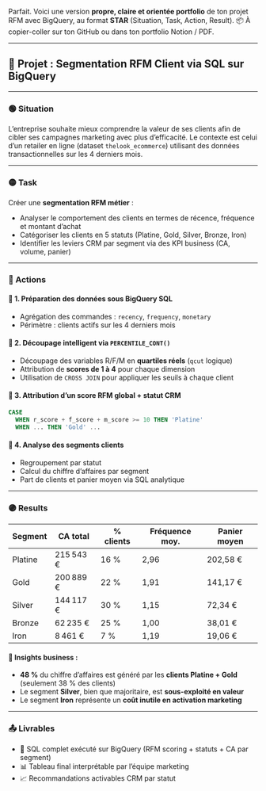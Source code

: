 Parfait. Voici une version **propre, claire et orientée portfolio** de ton projet RFM avec BigQuery, au format **STAR** (Situation, Task, Action, Result).
📦 À copier-coller sur ton GitHub ou dans ton portfolio Notion / PDF.

---

## 🧠 Projet : **Segmentation RFM Client via SQL sur BigQuery**

---

### 🟢 Situation

L’entreprise souhaite mieux comprendre la valeur de ses clients afin de cibler ses campagnes marketing avec plus d’efficacité.
Le contexte est celui d’un retailer en ligne (dataset `thelook_ecommerce`) utilisant des données transactionnelles sur les 4 derniers mois.

---

### 🟡 Task

Créer une **segmentation RFM métier** :

* Analyser le comportement des clients en termes de récence, fréquence et montant d’achat
* Catégoriser les clients en 5 statuts (Platine, Gold, Silver, Bronze, Iron)
* Identifier les leviers CRM par segment via des KPI business (CA, volume, panier)

---

### 🔵 Actions

#### 🔹 1. **Préparation des données sous BigQuery SQL**

* Agrégation des commandes : `recency`, `frequency`, `monetary`
* Périmètre : clients actifs sur les 4 derniers mois

#### 🔹 2. **Découpage intelligent via `PERCENTILE_CONT()`**

* Découpage des variables R/F/M en **quartiles réels** (`qcut` logique)
* Attribution de **scores de 1 à 4** pour chaque dimension
* Utilisation de `CROSS JOIN` pour appliquer les seuils à chaque client

#### 🔹 3. **Attribution d’un score RFM global + statut CRM**

```sql
CASE
  WHEN r_score + f_score + m_score >= 10 THEN 'Platine'
  WHEN ... THEN 'Gold' ...
```

#### 🔹 4. **Analyse des segments clients**

* Regroupement par statut
* Calcul du chiffre d’affaires par segment
* Part de clients et panier moyen via SQL analytique

---

### 🟣 Results

| Segment | CA total  | % clients | Fréquence moy. | Panier moyen |
| ------- | --------- | --------- | -------------- | ------------ |
| Platine | 215 543 € | 16 %      | 2,96           | 202,58 €     |
| Gold    | 200 889 € | 22 %      | 1,91           | 141,17 €     |
| Silver  | 144 117 € | 30 %      | 1,15           | 72,34 €      |
| Bronze  | 62 235 €  | 25 %      | 1,00           | 38,01 €      |
| Iron    | 8 461 €   | 7 %       | 1,19           | 19,06 €      |

#### 🎯 Insights business :

* **48 %** du chiffre d’affaires est généré par les **clients Platine + Gold** (seulement 38 % des clients)
* Le segment **Silver**, bien que majoritaire, est **sous-exploité en valeur**
* Le segment **Iron** représente un **coût inutile en activation marketing**

---

### 📤 Livrables

* 🧠 SQL complet exécuté sur BigQuery (RFM scoring + statuts + CA par segment)
* 📊 Tableau final interprétable par l’équipe marketing
* 📈 Recommandations activables CRM par statut


